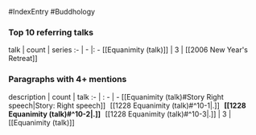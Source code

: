 #IndexEntry #Buddhology

### Top 10 referring talks
talk | count | series
:- | - |: -
[[Equanimity (talk)]] | 3 | [[2006 New Year's Retreat]]

### Paragraphs with 4+ mentions
description | count | talk
:- | : - | -
[[Equanimity (talk)#Story Right speech\|Story: Right speech]] &nbsp;&nbsp;[[1228 Equanimity (talk)#^10-1\|.]] &nbsp; **[[1228 Equanimity (talk)#^10-2\|.]]** &nbsp; [[1228 Equanimity (talk)#^10-3\|.]] | 3 | [[Equanimity (talk)]]

